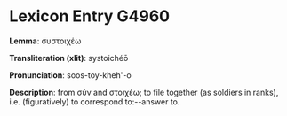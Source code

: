 # Lexicon Entry G4960

**Lemma**: συστοιχέω

**Transliteration (xlit)**: systoichéō

**Pronunciation**: soos-toy-kheh'-o

**Description**:
from σύν and στοιχέω; to file together (as soldiers in ranks), i.e. (figuratively) to correspond to:--answer to.
